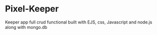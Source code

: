 # Pixel-Keeper
Keeper app full crud functional built with EJS, css, Javascript and node.js along with mongo.db
